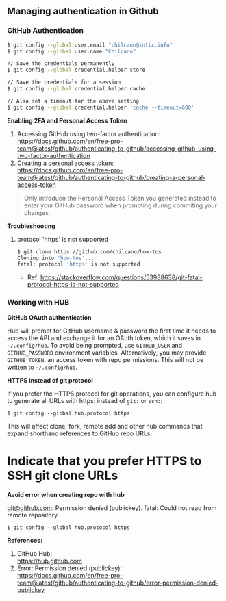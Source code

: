 ## Managing authentication in Github


### GitHub Authentication

```sh
$ git config --global user.email "chilcano@intix.info"
$ git config --global user.name "Chilcano"

// Save the credentials permanently
$ git config --global credential.helper store

// Save the credentials for a session  
$ git config --global credential.helper cache

// Also set a timeout for the above setting
$ git config --global credential.helper 'cache --timeout=600'
```

__Enabling 2FA and Personal Access Token__

1. Accessing GitHub using two-factor authentication:  
https://docs.github.com/en/free-pro-team@latest/github/authenticating-to-github/accessing-github-using-two-factor-authentication
2. Creating a personal access token:  
https://docs.github.com/en/free-pro-team@latest/github/authenticating-to-github/creating-a-personal-access-token

> Only introduce the Personal Access Token you generated instead to enter your GitHub password when prompting during commiting your changes.

__Troubleshooting__   

1. protocol 'https' is not supported   

   ```sh
   $ git clone https://github.com/chilcano/how-tos
   Cloning into 'how-tos'...
   fatal: protocol 'https' is not supported
   ```
   * Ref: https://stackoverflow.com/questions/53988638/git-fatal-protocol-https-is-not-supported

### Working with HUB

__GitHub OAuth authentication__  

  Hub will prompt for GitHub username & password the first time it needs to access the API and exchange it for an OAuth token, which it saves in `~/.config/hub`.
  To avoid being prompted, use `GITHUB_USER` and `GITHUB_PASSWORD` environment variables.
  Alternatively, you may provide `GITHUB_TOKEN`, an access token with repo permissions. This will not be written to `~/.config/hub`.

__HTTPS instead of git protocol__  

  If you prefer the HTTPS protocol for git operations, you can configure hub to generate all URLs with https: instead of `git:` or `ssh:`:
  ```
  $ git config --global hub.protocol https
  ```
  This will affect clone, fork, remote add and other hub commands that expand shorthand references to GitHub repo URLs.


# Indicate that you prefer HTTPS to SSH git clone URLs

__Avoid error  when creating repo with hub__  

  git@github.com: Permission denied (publickey).
  fatal: Could not read from remote repository.

``` 
$ git config --global hub.protocol https
```

__References:__  

1. GitHub Hub:  
https://hub.github.com
2. Error: Permission denied (publickey):  
https://docs.github.com/en/free-pro-team@latest/github/authenticating-to-github/error-permission-denied-publickey

